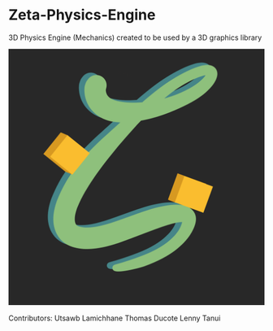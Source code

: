 # Zeta-Physics-Engine

3D Physics Engine (Mechanics) created to be used by a 3D graphics library

![Logo](yourmom_png.png)

Contributors:
Utsawb Lamichhane
Thomas Ducote
Lenny Tanui
